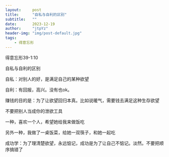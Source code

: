 ```yaml
---
layout:     post
title:      "自私与自利的区别"
subtitle:   ""
date:       2023-12-19
author:     "jtpYz"
header-img: "img/post-default.jpg"
tags:
    - 得意忘形
---
```


得意忘形39-1:10

自私与自利的区别

自私：对别人的好，是满足自己的某种欲望

自利：有回报，高兴。没有也ok。

赚钱的目的是：为了让欲望回归本真。比如说暖气，需要钱去满足这种生存欲望

不要把别人当成你的泄欲工具

一种，喜欢一个人，希望她给我来做饭吃

另外一种，我做了一桌饭菜，给她一双筷子，和她一起吃

成功学：为了理清楚欲望，永远惦记，成功是为了让自己不惦记。淡然。不要把顺序搞错了